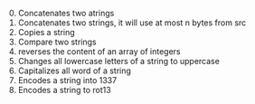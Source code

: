 0.  Concatenates two atrings
1.  Concatenates two strings, it will use at most n bytes from src
2.  Copies a string
3.  Compare two strings
4.  reverses the content of an array of integers
5.  Changes all lowercase letters of a string to uppercase
6.  Capitalizes all word of a string
7.  Encodes a string into 1337
8.  Encodes a string to rot13